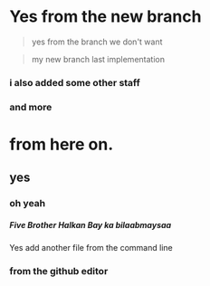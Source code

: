 # Yes from the new branch

> yes from the branch we don't want 

> my new branch last implementation 

### i also added some other staff
### and more

# from here on.
## yes
### oh yeah

##### Five Brother Halkan Bay ka bilaabmaysaa

Yes add another file from the command line

### from the github editor
